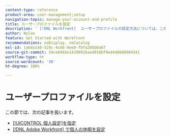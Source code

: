 ```yaml
---
content-type: reference
product-area: user-management;setup
navigation-topic: manage-your-account-and-profile
title: ユーザープロファイルを設定
description: ' [!DNL Workfront]  ユーザープロファイルの設定方法については、この節の記事を参照してください。'
author: Nolan
feature: Get Started with Workfront
recommendations: noDisplay, noCatalog
exl-id: 1a64a148-529c-4c66-9ee8-fbfa205b0a67
source-git-commit: 34ce6492e14399926aed910bf9ed4d8688904341
workflow-type: ht
source-wordcount: '36'
ht-degree: 100%

---
```


# ユーザープロファイルを設定

この節では、次の記事を扱います。

* [[!UICONTROL 個人設定]を指定](../../../workfront-basics/manage-your-account-and-profile/configuring-your-user-profile/configure-my-settings.md)
* [ [!DNL Adobe Workfront] で個人の休暇を設定](../../../workfront-basics/manage-your-account-and-profile/configuring-your-user-profile/personal-time-overview.md)
